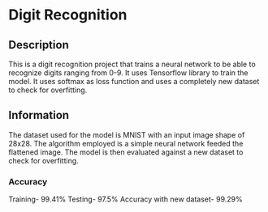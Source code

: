 # Digit Recognition

## Description
This is a digit recognition project that trains a neural network to be able to recognize digits ranging from 0-9. It uses Tensorflow library to train the model. It uses softmax as loss function and uses a completely new dataset to check for overfitting.

## Information
The dataset used for the model is MNIST with an input image shape of 28x28. The algorithm employed is a simple neural network feeded the flattened image. The model is then evaluated against a new dataset to check for overfitting.
### Accuracy
Training- 99.41%
Testing- 97.5%
Accuracy with new dataset- 99.29%
